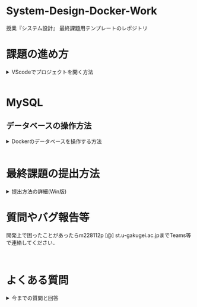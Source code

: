 # System-Design-Docker-Work

授業『システム設計』 最終課題用テンプレートのレポジトリ

# 課題の進め方
<details>
<summary> VScodeでプロジェクトを開く方法 </summary>

## ターミナルから起動する手法

### 初回のみの設定
Ubuntu(Win)もしくはターミナル(mac)を起動し，以下のコマンドを実行する
```sh
git clone https://github.com/HazeyamaLab/system-design-docker-work.git
```

### 手順1
Docker Desktopを事前に起動したうえで，
Ubuntu(Win)もしくはターミナル(mac)を起動し，以下のコマンドを実行し課題プロジェクトを開く．
|  プロジェクト名  |  ディレクトリ名  |
| ---- | ---- |
|  動作確認  |  system-design-docker  |
|  stuinfo  |  system-design-docker-stuinfo  |
|  課題用テンプレート  |  system-design-docker-work  |
```sh
cd system-design-docker-work
```
### 手順2
以下のコマンドを実行してVScodeを起動
```sh
code .
```

### 手順3
VScodeをdev-containerで再度開く．右下のウインドウからReopen in containerを選択するか，Ctrl + Shift + pでコマンドパレットを開き，Reopen in Container を入力して選択する(gif参照)
![ubuntu](./imgs/open_code.gif "code")

### 手順４
アプリケーションのソースコードを記入する．アプリケーションのソースコードは src/main/ 配下に記入する．新しいjavaファイルを作成する場合は，作成したいパッケージ(control, dao, model, servlet)のフォルダをクリックし，New fileを押して拡張子.javaでファイルを作成する．

### 手順５
手順5  
画面下部ターミナルで以下のコマンドを実行．もしターミナルが表示されていなければ，上部メニューバーの ターミナル -> 新しいターミナル で出現する．暫く待ったあと，ブラウザで http://localhost:8080/system-design-dev/ を開くとアプリケーションが操作できる．
```
./gradlew tR
```
![ubuntu](./imgs/vscode-terminal.png "terminal")  

## VScodeから起動する手法

VScodeを起動し，ファイル ->  最近使用した項目を開く<br>
[dev container:system-design-docker-work]等の開きたい項目をクリックするだけ
![ubuntu](./imgs/open_code_2.gif "code")

</details>

<br>

# MySQL
## データベースの操作方法
<details>
<summary> Dockerのデータベースを操作する方法 </summary>

### 前提
VScode を立ち上げて，dev-containerが立ち上がっている状態であること Docker Desktopを起動して下の画像のように，対象のStack(3つ座布団が重なっているようなアイコン)が緑色になっていればOK
![ubuntu](./imgs/docker-up.png "terminal")

### 手順1 Docker Desktopを起動する
もしdev-containerが立ち上がっていない場合は，VScodeの操作方法 -> 手順3を実行すること

### 手順2 対象のStackからhogehoge-dbというコンテナを開く
今回システム設計では3つのStackを配布するので，DB操作を行いたいプロジェクト(最終課題の場合はwork)を選択して， __末尾が-dbとなっているコンテナを選択__ して，Terminalを開く 詳細はGif参照
![ubuntu](./imgs/open_db.gif "code")

### 手順3 MySQLを起動する
以下のコマンドをTerminal上で実行
```
mysql -uroot -p
```
Enter password:と表示されてパスワード入力が求められるので，test と入力．__パスワードは入力しても画面上に表示されないので要注意！__ <br>
尚，今回用いるDBの基本情報は以下の通り
|    |    |
| ---- | ---- |
|  ユーザ名  |  root  |
|  パスワード  |  root  |
|  DB名  |  db  |

### 手順4 MySQLが立ち上がったら，任意の操作を行う．
以下のコマンドを入力して，データベースを選択した後，任意の操作が行える．
```
use db;
```
</details>
<br>

# 最終課題の提出方法
<details>
<summary> 提出方法の詳細(Win版) </summary>

## 手順1
workをVScodeを開き， __dev-containerを起動しない状態__ にする．

## 手順2 
左のサイドメニューのエクスプローラーを選択し，srcフォルダにカーソルを合わせて右クリックし，Explorerで表示を押す．
![ubuntu](./imgs/src.png "code")
## 手順3
エクスプローラーが立ち上がるので，srcフォルダを選択して右クリックし，zipファイルに圧縮する を選択．
圧縮されたsrc.zipが出現するので，これをwebclassで提出する．
![ubuntu](./imgs/zip.png "code")
</details>

# 質問やバグ報告等
開発上で困ったことがあったらm228112p [@] st.u-gakugei.ac.jpまでTeams等で連絡してください．

<br>


# よくある質問
<details>
<summary> 今までの質問と回答 </summary>

### StuinfoとWorkを同時に開きたい
今回の環境は異なるプロジェクトを同時に起動することはできないので，workのプロジェクトを起動したまま，stuinfoなどのプロジェクトのソースコードを見たい場合には，stuinfoのプロジェクトを開くときに，dev-containerで開かないようにする．そうするとアプリは起動しないが，ソースコードは閲覧できる．


</details>